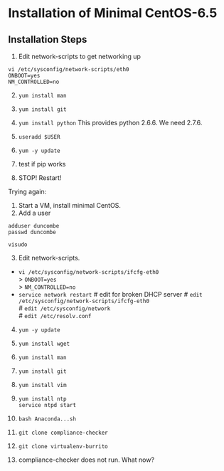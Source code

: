 Installation of Minimal CentOS-6.5
==================================

Installation Steps
------------------

1.  Edit network-scripts to get networking up
  
  `vi /etc/sysconfig/network-scripts/eth0`  
     `ONBOOT=yes`  
     `NM_CONTROLLED=no`  

2.  `yum install man`
3.  `yum install git`
4.  `yum install python` 
   This provides python 2.6.6. We need 2.7.6.  

5.  `useradd $USER`
6.  `yum -y update`
7.  test if pip works
8.  STOP! Restart!


Trying again:

1.  Start a VM, install minimal CentOS.
2.  Add a user

   `adduser duncombe`  
   `passwd duncombe`  

   `visudo`  

3.  Edit network-scripts.
   - `vi /etc/sysconfig/network-scripts/ifcfg-eth0`  
   	> `ONBOOT=yes`  
   	> `NM_CONTROLLED=no`  
   - `service network restart`
    \# edit for broken DHCP server
    \# `edit /etc/sysconfig/network-scripts/ifcfg-eth0`  
		\# `edit /etc/sysconfig/network`    
		\# `edit /etc/resolv.conf`    
4.  `yum -y update`
5.  `yum install wget`
6.  `yum install man`
7.  `yum install git`
8.  `yum install vim`
9.  `yum install ntp`  
   `service ntpd start`
10. `bash Anaconda...sh`

11. `git clone compliance-checker`
12. `git clone virtualenv-burrito`
13.  compliance-checker does not run. What now?



